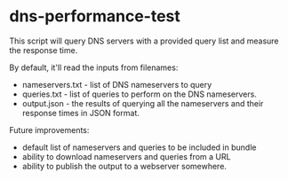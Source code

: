 # dns-performance-test

This script will query DNS servers with a provided query list and measure the response time.

By default, it'll read the inputs from filenames:
- nameservers.txt - list of DNS nameservers to query
- queries.txt - list of queries to perform on the DNS nameservers.
- output.json - the results of querying all the nameservers and their response times in JSON format.


Future improvements:
* default list of nameservers and queries to be included in bundle
* ability to download nameservers and queries from a URL
* ability to publish the output to a webserver somewhere.
